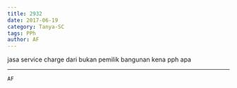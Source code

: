 ```yaml
---
title: 2932
date: 2017-06-19
category: Tanya-SC
tags: PPh
author: AF
---
```


jasa service charge dari bukan pemilik bangunan kena pph apa

---



`AF`
